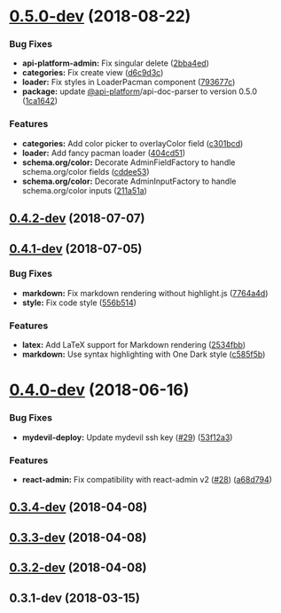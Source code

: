 <a name="0.5.0-dev"></a>
# [0.5.0-dev](https://github.com/knit-pk/api-admin-v1-reactjs/compare/v0.4.2-dev...v0.5.0-dev) (2018-08-22)


### Bug Fixes

* **api-platform-admin:** Fix singular delete ([2bba4ed](https://github.com/knit-pk/api-admin-v1-reactjs/commit/2bba4ed))
* **categories:** Fix create view ([d6c9d3c](https://github.com/knit-pk/api-admin-v1-reactjs/commit/d6c9d3c))
* **loader:** Fix styles in LoaderPacman component ([793677c](https://github.com/knit-pk/api-admin-v1-reactjs/commit/793677c))
* **package:** update [@api-platform](https://github.com/api-platform)/api-doc-parser to version 0.5.0 ([1ca1642](https://github.com/knit-pk/api-admin-v1-reactjs/commit/1ca1642))


### Features

* **categories:** Add color picker to overlayColor field ([c301bcd](https://github.com/knit-pk/api-admin-v1-reactjs/commit/c301bcd))
* **loader:** Add fancy pacman loader ([404cd51](https://github.com/knit-pk/api-admin-v1-reactjs/commit/404cd51))
* **schema.org/color:** Decorate AdminFieldFactory to handle schema.org/color fields ([cddee53](https://github.com/knit-pk/api-admin-v1-reactjs/commit/cddee53))
* **schema.org/color:** Decorate AdminInputFactory to handle schema.org/color inputs ([211a51a](https://github.com/knit-pk/api-admin-v1-reactjs/commit/211a51a))



<a name="0.4.2-dev"></a>
## [0.4.2-dev](https://github.com/knit-pk/api-admin-v1-reactjs/compare/v0.4.1-dev...v0.4.2-dev) (2018-07-07)



<a name="0.4.1-dev"></a>
## [0.4.1-dev](https://github.com/knit-pk/api-admin-v1-reactjs/compare/v0.4.0-dev...v0.4.1-dev) (2018-07-05)


### Bug Fixes

* **markdown:** Fix markdown rendering without highlight.js ([7764a4d](https://github.com/knit-pk/api-admin-v1-reactjs/commit/7764a4d))
* **style:** Fix code style ([556b514](https://github.com/knit-pk/api-admin-v1-reactjs/commit/556b514))


### Features

* **latex:** Add LaTeX support for Markdown rendering ([2534fbb](https://github.com/knit-pk/api-admin-v1-reactjs/commit/2534fbb))
* **markdown:** Use syntax highlighting with One Dark style ([c585f5b](https://github.com/knit-pk/api-admin-v1-reactjs/commit/c585f5b))



<a name="0.4.0-dev"></a>
# [0.4.0-dev](https://github.com/knit-pk/api-admin-v1-reactjs/compare/v0.3.5-dev...v0.4.0-dev) (2018-06-16)


### Bug Fixes

* **mydevil-deploy:** Update mydevil ssh key ([#29](https://github.com/knit-pk/api-admin-v1-reactjs/issues/29)) ([53f12a3](https://github.com/knit-pk/api-admin-v1-reactjs/commit/53f12a3))


### Features

* **react-admin:** Fix compatibility with react-admin v2 ([#28](https://github.com/knit-pk/api-admin-v1-reactjs/issues/28)) ([a68d794](https://github.com/knit-pk/api-admin-v1-reactjs/commit/a68d794))



<a name="0.3.4-dev"></a>
## [0.3.4-dev](https://github.com/knit-pk/api-admin-v1-reactjs/compare/v0.3.3-dev...v0.3.4-dev) (2018-04-08)



<a name="0.3.3-dev"></a>
## [0.3.3-dev](https://github.com/knit-pk/api-admin-v1-reactjs/compare/v0.3.2-dev...v0.3.3-dev) (2018-04-08)



<a name="0.3.2-dev"></a>
## [0.3.2-dev](https://github.com/knit-pk/api-admin-v1-reactjs/compare/v0.3.1-dev...v0.3.2-dev) (2018-04-08)



<a name="0.3.1-dev"></a>
## 0.3.1-dev (2018-03-15)



